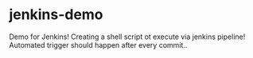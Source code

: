 # jenkins-demo
Demo for Jenkins!
Creating a shell script ot execute via jenkins pipeline!
Automated trigger should happen after every commit..
